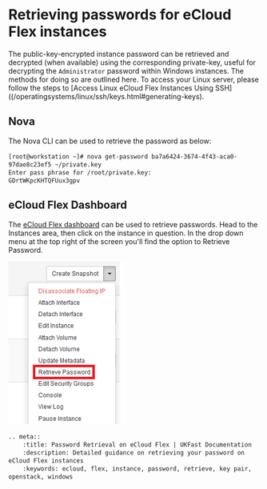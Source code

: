 # Retrieving passwords for eCloud Flex instances

The public-key-encrypted instance password can be retrieved and decrypted (when available) using the corresponding private-key, useful for decrypting the `Administrator` password within Windows instances. The methods for doing so are outlined here. To access your Linux server, please follow the steps to [Access Linux eCloud Flex Instances Using SSH]((/operatingsystems/linux/ssh/keys.html#generating-keys).

## Nova

The Nova CLI can be used to retrieve the password as below:

```console
[root@workstation ~]# nova get-password ba7a6424-3674-4f43-aca0-97dae8c23ef5 ~/private.key
Enter pass phrase for /root/private.key:
GDrtWKpcKHTQFUux3gpv
```

## eCloud Flex Dashboard

The [eCloud Flex dashboard](https://api.openstack.ecloud.co.uk/project) can be used to retrieve passwords.  Head to the Instances area, then click on the instance in question.  In the drop down menu at the top right of the screen you'll find the option to Retrieve Password.

![instances-retrievepassword](../files/instances-retrievepassword.PNG)

```eval_rst
.. meta::
    :title: Password Retrieval on eCloud Flex | UKFast Documentation
    :description: Detailed guidance on retrieving your password on eCloud Flex instances
    :keywords: ecloud, flex, instance, password, retrieve, key pair, openstack, windows
```
